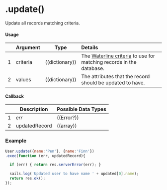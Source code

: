 # .update()

Update all records matching criteria.

#### Usage

|   |     Argument        | Type              | Details                            |
|---|:--------------------|-------------------|:-----------------------------------|
| 1 |    criteria         | ((dictionary))    | The [Waterline criteria](http://sailsjs.com/documentation/concepts/models-and-orm/query-language) to use for matching records in the database.
| 2 |    values           | ((dictionary))    | The attributes that the record should be updated to have.

#### Callback

|   |     Description     | Possible Data Types |
|---|---------------------|---------------------|
| 1 |    _err_            | ((Error?))          | The error that occurred, or `undefined` if there were no errors.
| 2 |    updatedRecord     | ((array))     | The updated record(s).

### Example

```javascript
User.update({name:'Pen'}, {name:'Finn'})
.exec(function (err, updatedRecord){

  if (err) { return res.serverError(err); }

  sails.log('Updated user to have name ' + updated[0].name);
  return res.ok();
});

```

<docmeta name="displayName" value=".update()">
<docmeta name="pageType" value="method">
